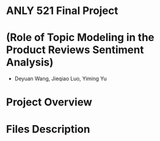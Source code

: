 # ANLY 521 Final Project 
# (Role of Topic Modeling in the Product Reviews Sentiment Analysis)
* Deyuan Wang, Jieqiao Luo, Yiming Yu


# Project Overview

# Files Description  

